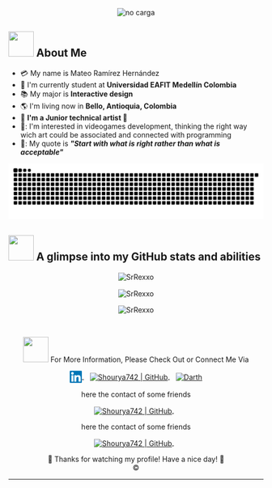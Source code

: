 <div align="center">
  <p align ="center">
  <img src="https://i.giphy.com/media/v1.Y2lkPTc5MGI3NjExaTY5Z2psZ3pvbWszc3RncWtkbWEzN3R5Mzd5NHZjNGo5MXAydHNyciZlcD12MV9pbnRlcm5hbF9naWZfYnlfaWQmY3Q9Zw/3oKIPnAiaMCws8nOsE/giphy.gif" alt="no carga"></img>
</p>
</div>


## <img src="https://raw.githubusercontent.com/nixin72/nixin72/master/wave.gif" width="50px" height="50px"></img> About Me

- :credit_card: My name is Mateo Ramírez Hernández
- :school: I'm currently student at **Universidad EAFIT Medellín Colombia**
- :books: My major is **Interactive design**
- 🌎 I'm living now in **Bello, Antioquia, Colombia**
- 🗿 **I'm a Junior technical artist 🐍**
- 🐳: I'm interested in videogames development, thinking the right way wich art could be associated and connected with programming 
- 📘: My quote is **_"Start with what is right rather than what is acceptable"_**
  
<p align = "center">
	<img src = "https://github.com/7oSkaaa/7oSkaaa/blob/output/github-contribution-grid-snake-dark.svg?" alt = "Snake Game"/>
</p>

  
## <img src="https://media2.giphy.com/media/QssGEmpkyEOhBCb7e1/giphy.gif?cid=ecf05e47a0n3gi1bfqntqmob8g9aid1oyj2wr3ds3mg700bl&rid=giphy.gif" width="50px" height="50px"> A glimpse into my GitHub stats and abilities
<div align="center">
<p><img align="center" src="https://github-readme-stats.vercel.app/api?username=DarthKar&theme=merko&show_icons=true&hide_border=true&count_private=true" alt="SrRexxo" /></p> 	
<p><img align="center" src="https://github-readme-streak-stats.herokuapp.com/?user=DarthKar&theme=merko&hide_border=true" alt="SrRexxo" /></p> 
<p><img align="center" src="https://github-readme-stats.vercel.app/api/top-langs/?username=DarthKar&theme=merko&show_icons=true&hide_border=true&layout=compact" alt="SrRexxo" /></p> 	
</div>
<br>

<p align="center">
<img src='https://raw.githubusercontent.com/ShahriarShafin/ShahriarShafin/main/Assets/handshake.gif' width="50px" height="50px"> For More Information, Please Check Out or Connect Me Via
</p>
<p align="center">
  
  <a href="https://www.linkedin.com/in/mateo-ramírez-hernández-a20500258/" target="_blank">
    <img align="center" alt="Shourya742 | Linkedin" width="24px" src="https://github.com/SatYu26/SatYu26/blob/master/Assets/Linkedin.svg" />
  </a> &nbsp;&nbsp;
  
  <a href="https://profile-summary-for-github.com/user/DarthKar" target="_blank">
    <img align="center" alt="Shourya742 | GitHub" width="26px" src="https://upload.wikimedia.org/wikipedia/commons/thumb/a/ae/Github-desktop-logo-symbol.svg/1024px-Github-desktop-logo-symbol.svg.png" />
  </a> &nbsp;&nbsp;

  <a href="mailto:mateo16124@gmail.com">
    <img align="center" alt=Darth  width="26px" src="https://upload.wikimedia.org/wikipedia/commons/thumb/7/7e/Gmail_icon_%282020%29.svg/320px-Gmail_icon_%282020%29.svg.png"/>
  </a>

<div align="center">
  <p align="center">
   here the contact of some friends
  </p>
  <p align="center">
      <a href="https://github.com/Ritz38" target="_blank">
      <img align="center" alt="Shourya742 | GitHub" width="26px" src="https://upload.wikimedia.org/wikipedia/commons/thumb/a/ae/Github-desktop-logo-symbol.svg/1024px-Github-desktop-logo-symbol.svg.png" />
  </a> &nbsp;&nbsp;
  </p>
</div>

<div align="center">
  <p align="center">
   here the contact of some friends
  </p>
  <p align="center">
      <a href="https://github.com/Darthkar" target="_blank">
      <img align="center" alt="Shourya742 | GitHub" width="26px" src="https://upload.wikimedia.org/wikipedia/commons/thumb/a/ae/Github-desktop-logo-symbol.svg/1024px-Github-desktop-logo-symbol.svg.png" />
  </a> &nbsp;&nbsp;
  </p>
</div>

<div align="center">
  🦈 Thanks for watching my profile! Have a nice day! 🦈 <br/>
  &copy; 
</div>

---

